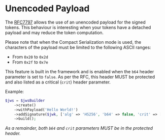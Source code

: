Unencoded Payload
=================

The [RFC7797](https://tools.ietf.org/html/rfc7797) allows the use of an unencoded payload for the signed tokens.
This behaviour is interesting when your tokens have a detached payload and may reduce the token computation.

Please note that when the Compact Serialization mode is used, the characters of the payload must be limited to the following ASCII ranges:

* From `0x20` to `0x2d`
* From `0x2f` to `0x7e`

This feature is built in the framework and is enabled when the `b64` header parameter is set to `false`.
As per the RFC, this header MUST be protected and also listed as a critical (`crit`) header parameter.

Example:

```php
$jws = $jwsBuilder
    ->create()
    ->withPayload('Hello World!')
    ->addSignature($jwk, ['alg' => 'HS256', 'b64' => false, 'crit' => ['b64']])
    ->build();
```

*As a remainder, both `b64` and `crit` parameters MUST be in the protected header.*
